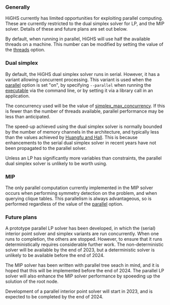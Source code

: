 ### Generally

HiGHS currently has limited opportunities for exploiting parallel
computing. These are currently restricted to the dual simplex solver
for LP, and the MIP solver. Details of these and future plans are set
out below.

By default, when running in parallel, HiGHS will use half the
available threads on a machine. This number can be modified by setting
the value of the
[threads](https://ergo-code.github.io/HiGHS/options/definitions.html#threads)
option.

### Dual simplex

By default, the HiGHS dual simplex solver runs in serial. However, it
has a variant allowing concurrent processing. This variant is used
when the
[parallel](https://ergo-code.github.io/HiGHS/options/definitions.html#parallel)
option is set "on", by specifying `--parallel` when running the
[executable](https://ergo-code.github.io/HiGHS/executable.html) via
the command line, or by setting it via a library call in an
application.

The concurrency used will be the value of
[simplex\_max\_concurrency](https://ergo-code.github.io/HiGHS/options/definitions.html#simplex_max_concurrency). If
this is fewer than the number of threads available, parallel
performance may be less than anticipated.

The speed-up achieved using the dual simplex solver is normally
bounded by the number of memory channels in the architecture, and
typically less than the values achieved by [Huangfu and
Hall](https://link.springer.com/article/10.1007/s12532-017-0130-5). This
is because enhancements to the serial dual simplex solver in recent
years have not been propagated to the parallel solver.

Unless an LP has significantly more variables than constraints, the
parallel dual simplex solver is unlikely to be worth using.

### MIP

The only parallel computation currently implemented in the MIP solver
occurs when performing symmetry detection on the problem, and when
querying clique tables. This parallelism is always advantageous, so is
performed regardless of the value of the
[parallel](https://ergo-code.github.io/HiGHS/options/definitions.html#parallel)
option.

### Future plans

A prototype parallel LP solver has been developed, in which the
(serial) interior point solver and simplex variants are run
concurrently. When one runs to completion, the others are
stopped. However, to ensure that it runs deterministically requires
considerable further work. The non-deterministic solver will be
available by the end of 2023, but a deterministic solver is unlikely
to be available before the end of 2024.

The MIP solver has been written with parallel tree seach in mind, and
it is hoped that this will be implemented before the end of 2024. The
parallel LP solver will also enhance the MIP solver performance by
spoeeding up the solution of the root node.

Development of a parallel interior point solver will start in 2023,
and is expected to be completed by the end of 2024.




